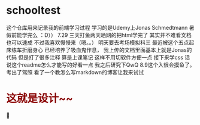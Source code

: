 # schooltest
这个仓库用来记录我的前端学习过程 学习的是Udemy上Jonas Schmedtmann 暑假前能学完么 ：D））
7.29 三天打鱼两天晒网的把html学完了 其实并不难看文档也可以速成 不过我喜欢慢慢来（嗯。。） 明天要去考场模拟科三 最近被这个五点起床练车折磨身心 已经培养了吸血鬼作息，
我上传的文档里面基本上就是Jonas的代码 但是打了很多注释 算是上课笔记 这样不用切软件方便一点 接下来学css
话说这个readme怎么才能写的好看一点 我之后研究下QwQ
8.9这个入很会摸鱼了。考出了驾照 看了一个教怎么写markdown的博客让我来试试  
# <font color=DarkRed>这就是设计~~</font>  
🤡
